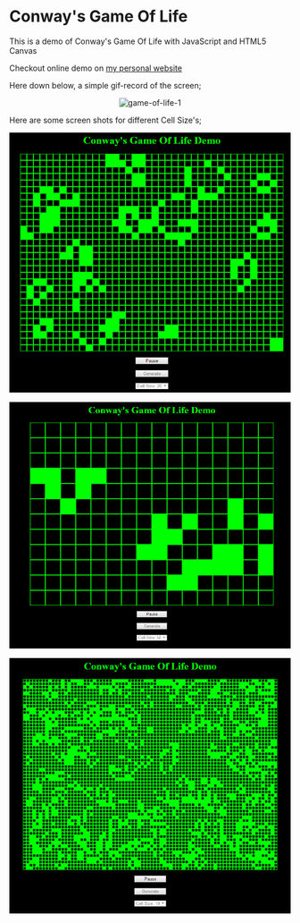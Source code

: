 Conway's Game Of Life
=====================
This is a demo of Conway's Game Of Life with JavaScript and HTML5 Canvas

Checkout online demo on 
[my personal website](http://leventdivilioglu.com/demos/game-of-life/)

Here down below, a simple gif-record of the screen;

<p align="center">
	<img src="https://github.com/bzdgn/game-of-life-javascript/blob/master/screen-shots/demo.gif" alt="game-of-life-1">
</p>

Here are some screen shots for different Cell Size's;

<p align="center">
	<img src="https://github.com/bzdgn/game-of-life-javascript/blob/master/screen-shots/ss_01.png" alt="game-of-life-1">
</p>
<p align="center">
	<img src="https://github.com/bzdgn/game-of-life-javascript/blob/master/screen-shots/ss_02.png" alt="game-of-life-2">
</p>
<p align="center">
	<img src="https://github.com/bzdgn/game-of-life-javascript/blob/master/screen-shots/ss_03.png" alt="game-of-life-3">
</p>